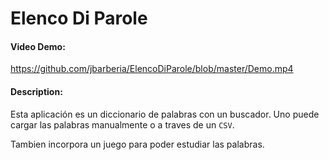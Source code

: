 # Elenco Di Parole
#### Video Demo:
https://github.com/jbarberia/ElencoDiParole/blob/master/Demo.mp4
#### Description:
Esta aplicación es un diccionario de palabras con un buscador. Uno puede cargar las palabras manualmente o a traves de un `CSV`.

Tambien incorpora un juego para poder estudiar las palabras.
